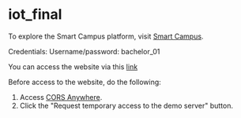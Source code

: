 # iot_final

To explore the Smart Campus platform, visit [Smart Campus](https://smart-campus.kits.tw/).

Credentials:
Username/password: bachelor_01

You can access the website via this [link](https://guavaaa0826.github.io/iot_final/)

Before access to the website, do the following:
1. Access [CORS Anywhere](https://cors-anywhere.herokuapp.com).
2. Click the "Request temporary access to the demo server" button.
